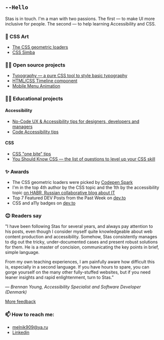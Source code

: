 ## `--Hello`
Stas is in touch. I'm a man with two passions. The first — to make UI more inclusive for people. The second — to help learning  Accessibility and CSS. 

### 🎨 CSS Art
- [The CSS geometric loaders](https://codepen.io/melnik909/full/yLmWadq)
- [CSS Simba](https://codepen.io/melnik909/full/qaOwqV)

### 👨‍💻 Open source projects
- [Typography — a pure CSS tool to style basic typography](https://github.com/melnik909/typography)
- [HTML/CSS Timeline component](https://codepen.io/melnik909/full/qPjwvq)
- [Mobile Menu Animation](https://codepen.io/melnik909/full/JpJPYp)

### 👨‍🏫 Educational projects
#### Accessibility
- [No-Code UX & Accessibility tips for designers, developers and managers](https://uxa11y.substack.com/archive)
- [Code Accessibility tips](https://deva11y.substack.com/archive)
#### CSS
- [CSS "one bite" tips](https://cssisntmagic.substack.com/archive)
- [You Should Know CSS — the list of questions to level up your CSS skill](https://github.com/melnik909/you-should-know-css)

### ✨ Awards
- The CSS geometric loaders were picked by [Codepen Spark](https://codepen.io/spark/417)
- I'm in the top 4th author by the CSS topic and the 1th by the accessibility topic [on HABR, Russian collaborative blog about IT](https://habr.com/ru/users/melnik909/)
- Top 7 Featured DEV Posts from the Past Week on [dev.to](https://dev.to/devteam/top-7-featured-dev-posts-from-the-past-week-1pc1)
- CSS and a11y badges on [dev.to](https://dev.to/melnik909)
  
### 😊 Readers say
"I have been following Stas for several years, and always pay attention to his posts, even though I consider myself quite knowledgeable about web content production and accessibility. Somehow, Stas consistently manages to dig out the tricky, under-documented cases and present robust solutions for them. He is a master of concision, communicating the key points in brief, simple language. 

From my own teaching experiences, I am painfully aware how difficult this is, especially in a second language. If you have hours to spare, you can gorge yourself on the many other fully-stuffed websites, but if you need leaner insights and rapid enlightenment, turn to Stas.”

—  *Brennan Young, Accessibility Specialist and Software Developer (Denmark)*

[More feedback](https://github.com/melnik909/melnik909/blob/main/feedback.md)

### 📫 How to reach me:
- melnik909@ya.ru
- [Linkedin](https://www.linkedin.com/in/melnik909/)
